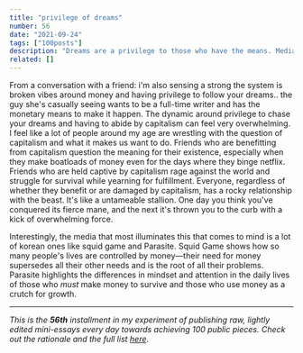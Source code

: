 ```yaml
---
title: "privilege of dreams"
number: 56
date: "2021-09-24"
tags: ["100posts"]
description: "Dreams are a privilege to those who have the means. Media showcases this in bleak terms."
related: []
---
```


From a conversation with a friend:
i'm also sensing a strong the system is broken vibes around money and having privilege to follow your dreams.. the guy she's casually seeing wants to be a full-time writer and has the monetary means to make it happen. The dynamic around privilege to chase your dreams and having to abide by capitalism can feel very overwhelming. I feel like a lot of people around my age are wrestling with the question of capitalism and what it makes us want to do. Friends who are benefitting from capitalism question the meaning for their existence, especially when they make boatloads of money even for the days where they binge netflix. Friends who are held captive by capitalism rage against the world and struggle for survival while yearning for fulfillment. Everyone, regardless of whether they benefit or are damaged by capitalism, has a rocky relationship with the beast. It's like a untameable stallion. One day you think you've conquered its fierce mane, and the next it's thrown you to the curb with a kick of overwhelming force. 

Interestingly, the media that most illuminates this that comes to mind is a lot of korean ones like squid game and Parasite. Squid Game shows how so many people's lives are controlled by money—their need for money supersedes all their other needs and is the root of all their problems. Parasite highlights the differences in mindset and attention in the daily lives of those who *must* make money to survive and those who use money as a crutch for growth.


---

*This is the **56th** installment in my experiment of publishing raw, lightly edited mini-essays every day towards achieving 100 public pieces. Check out the rationale and the full list [here](https://www.spencerchang.me/experiments/100posts/)*.

